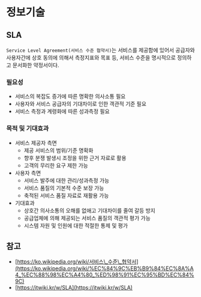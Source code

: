 # 정보기술

## SLA

`Service Level Agreement(서비스 수준 협약서)`는 서비스를 제공함에 있어서 공급자와 사용자간에 상호 동의에 의해서 측정지표와 목표 등, 서비스 수준을 명시적으로 정의하고 문서화한 약정서이다.

### 필요성

- 서비스의 복잡도 증가에 따른 명확한 의사소통 필요
- 사용자와 서비스 공급자의 기대차이로 인한 객관적 기준 필요
- 서비스 측정과 계령화에 따른 성과측정 필요

### 목적 및 기대효과

- 서비스 제공자 측면
  - 제공 서비스의 범위/기준 명확화
  - 향후 분쟁 발생시 조정을 위한 근거 자료로 활용
  - 고객의 무리한 요구 제한 가능
- 사용자 측면
  - 서비스 발주에 대한 관리/성과측정 가능
  - 서비스 품질의 기본적 수준 보장 가능
  - 축적된 서비스 품질 자료로 재활용 가능
- 기대효과
  - 상호간 의사소통의 오해를 없애고 기대차이를 줄여 갈등 방지
  - 공급업체에 의해 제공되는 서비스 품질의 객관적 평가 가능
  - 시스템 자원 및 인원에 대한 적절한 통제 및 평가

## 참고

- [https://ko.wikipedia.org/wiki/서비스\_수준\_협약서](https://ko.wikipedia.org/wiki/%EC%84%9C%EB%B9%84%EC%8A%A4_%EC%88%98%EC%A4%80_%ED%98%91%EC%95%BD%EC%84%9C)
- [https://itwiki.kr/w/SLA](https://itwiki.kr/w/SLA)

